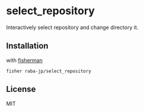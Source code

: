 # select_repository
Interactively select repository and change directory it.

## Installation
with [fisherman](https://github.com/fisherman/fisherman)

```
fisher raba-jp/select_repository
```

## License
MIT
